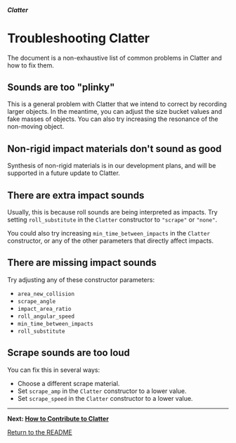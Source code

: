 ##### Clatter

# Troubleshooting Clatter

The document is a non-exhaustive list of common problems in Clatter and how to fix them.

## Sounds are too "plinky"

This is a general problem with Clatter that we intend to correct by recording larger objects. In the meantime, you can adjust the size bucket values and fake masses of objects. You can also try increasing the resonance of the non-moving object.

## Non-rigid impact materials don't sound as good

Synthesis of non-rigid materials is in our development plans, and will be supported in a future update to Clatter.

## There are extra impact sounds

Usually, this is because roll sounds are being interpreted as impacts. Try setting `roll_substitute` in the `Clatter` constructor to `"scrape"` or `"none"`.

You could also try increasing `min_time_between_impacts` in the `Clatter` constructor, or any of the other parameters that directly affect impacts.

## There are missing impact sounds

Try adjusting any of these constructor parameters:

- `area_new_collision`
- `scrape_angle`
- `impact_area_ratio`
- `roll_angular_speed`
- `min_time_between_impacts`
- `roll_substitute`

## Scrape sounds are too loud

You can fix this in several ways:

- Choose a different scrape material.
- Set `scrape_amp` in the `Clatter` constructor to a lower value.
- Set `scrape_speed` in the `Clatter` constructor to a lower value.

***

**Next: [How to Contribute to Clatter](contribute.md)**

[Return to the README](../../../README.md)
